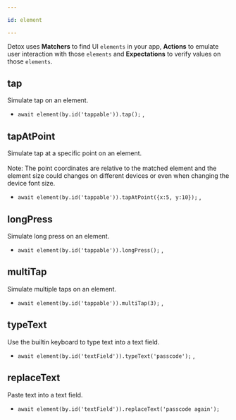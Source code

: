 ```yaml
---

id: element

---
```


Detox uses **Matchers** to find UI `elements` in your app, **Actions** to emulate user interaction with those `elements` and **Expectations** to verify values on those `elements`.

## tap

Simulate tap on an element.

- `await element(by.id('tappable')).tap();`
  ,

## tapAtPoint

Simulate tap at a specific point on an element.<br><br>
Note: The point coordinates are relative to the matched element and the element size could changes on different devices or even when changing the device font size.

- `await element(by.id('tappable')).tapAtPoint({x:5, y:10});`
  ,

## longPress

Simulate long press on an element.

- `await element(by.id('tappable')).longPress();`
  ,

## multiTap

Simulate multiple taps on an element.

- `await element(by.id('tappable')).multiTap(3);`
  ,

## typeText

Use the builtin keyboard to type text into a text field.

- `await element(by.id('textField')).typeText('passcode');`
  ,

## replaceText

Paste text into a text field.

- `await element(by.id('textField')).replaceText('passcode again');`
